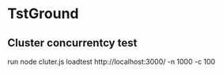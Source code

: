 # TstGround

## Cluster concurrentcy test
   run node cluter.js
loadtest http://localhost:3000/ -n 1000 -c 100